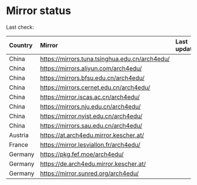 <script src="./time.js"></script>
# Mirror status
Last check: <script type="text/javascript">localize(1700986833.8866315);</script>

|Country|Mirror|Last update|
|:------|:-----|:----------|
|China|https://mirrors.tuna.tsinghua.edu.cn/arch4edu/|<script type="text/javascript">localize(1700980144);</script>|
|China|https://mirrors.aliyun.com/arch4edu/|<script type="text/javascript">localize(1700937002);</script>|
|China|https://mirrors.bfsu.edu.cn/arch4edu/|<script type="text/javascript">localize(1700937002);</script>|
|China|https://mirrors.cernet.edu.cn/arch4edu/|<script type="text/javascript">localize(1700980144);</script>|
|China|https://mirror.iscas.ac.cn/arch4edu/|<script type="text/javascript">localize(1700937002);</script>|
|China|https://mirrors.nju.edu.cn/arch4edu/|<script type="text/javascript">localize(1700937002);</script>|
|China|https://mirror.nyist.edu.cn/arch4edu/|<script type="text/javascript">localize(1700937002);</script>|
|China|https://mirrors.sau.edu.cn/arch4edu/|<script type="text/javascript">localize(1700937002);</script>|
|Austria|https://at.arch4edu.mirror.kescher.at/|<script type="text/javascript">localize(1700980144);</script>|
|France|https://mirror.lesviallon.fr/arch4edu/|<script type="text/javascript">localize(1700937002);</script>|
|Germany|https://pkg.fef.moe/arch4edu/|<script type="text/javascript">localize(1700980144);</script>|
|Germany|https://de.arch4edu.mirror.kescher.at/|<script type="text/javascript">localize(1700980144);</script>|
|Germany|https://mirror.sunred.org/arch4edu/|<script type="text/javascript">localize(1700980144);</script>|

<script src="./tablefilter/tablefilter.js"></script>
<script src="./table.js"></script>